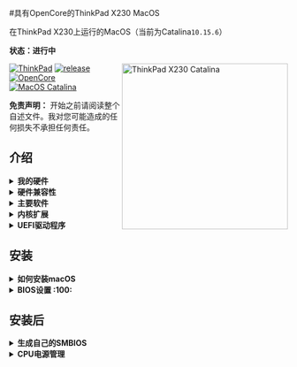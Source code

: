 #具有OpenCore的ThinkPad X230 MacOS

在ThinkPad X230上运行的MacOS（当前为Catalina`10.15.6`）

**状态：进行中**

<img align="right" src="https://ftp.bmp.ovh/imgs/2020/10/afdccda005d2aed8.png" alt="ThinkPad X230 Catalina" width="300"/>

[![ThinkPad](https://img.shields.io/badge/ThinkPad-X230-blue.svg)](https://psref.lenovo.com/syspool/Sys/PDF/withdrawnbook/ThinkPad_X230.pdf) [![release](https://img.shields.io/badge/Download-latest-brightgreen.svg)](https://github.com/banhbaoxamlan/X230-Hackintosh/releases/latest) [![OpenCore](https://img.shields.io/badge/OpenCore-0.6.1-blue.svg)](https://github.com/acidanthera/OpenCorePkg/releases/latest) [![MacOS Catalina](https://img.shields.io/badge/macOS-10.15.6-brightgreen.svg)](https://www.apple.com/macos/catalina/)

**免责声明：**
开始之前请阅读整个自述文件。我对您可能造成的任何损失不承担任何责任。

## 介绍

<details>

<summary><strong>我的硬件</strong></summary>

| Specifications      | Detail                                      |
| :------------------ | :------------------------------------------ |
| Computer model      | Lenovo ThinkPad X230 (Type: 2325)           |
| Processor           | Intel Core i7-3520M (2C4T, 2.9/3.6Ghz, 4MB) |
| Memory              | Crucial 16GB DDR3L 1867MHz, dual-channel    |
| Hard Disk           | Crucial BX500 3D-NAND 240GB                 |
| Integrated Graphics | Intel HD Graphics 4000                      |
| Display             | 12.5" HD (1366x768) TN - B125XW01.V0        |
| Audio               | Realtek ALC3202 (Layout-id: `18`)           |
| Ethernet            | Intel 82579LM Gigabit Network Connection    |
| WIFI+BT             | AzureWave AW-CB160H (BCM94360HMB)           |
| Keyboard            | 6-row, multimedia Fn keys, LED backlight    |
| Dock                | ThinkPad UltraBase Series 3                 |

</details>

<details>

<summary><strong>硬件兼容性</strong></summary>

　这EFI适合任何X230不管CPU模型,大量的内存,显示分辨率和内部存储。
　　
　　1. 可选的自定义CPU电源管理指南(见下面安装后)

  1.修改
　　- 1440 p显示模型应该改变 `NVRAM>>Add>>7C436110-AB2A-4BBB-A880-FE41995C9F82>>UIScale`: 2
     ——X220 7-row键盘应该使用 : `SSDT-X220-KBD.aml`

</details>

<details>

<summary><strong>主要软件</strong></summary>

| Component      | Version           |
| :------------- | :---------------- |
| MacOS Catalina | 10.15.6 (19G2021) |
| OpenCore       | 0.6.1             |

</details>

<details>

<summary><strong>内核扩展</strong></summary>

| Kext                | Version |
| :------------------ | :------ |
| AirportBrcmFixup    | 2.0.9   |
| AppleALC            | 1.5.2   |
| BrcmPatchRAM        | 2.5.4   |
| EFICheckDisabler    | 0.5.0   |
| IntelMausi          | 1.0.3   |
| Lilu                | 1.4.7   |
| USBPorts            |         |
| VirtualSMC          | 1.1.6   |
| VoodooPS2Controller | 2.1.6   |
| WhateverGreen       | 1.4.2   |

</details>

<details>

<summary><strong>UEFI驱动程序</strong></summary>

| Driver          | Version           |
| :-------------- | :---------------- |
| HfsPlus.efi     | OcBinaryData      |
| OpenRuntime.efi | OpenCorePkg 0.6.2 |

</details>


## 安装

<details>

<summary><strong>如何安装macOS</strong></summary>

要安装macOS，请遵循提供的指南 [Dortania](https://dortania.github.io/getting-started/)

有用的工具 [CorpNewt](https://github.com/corpnewt) 和 [headkaze](https://github.com/headkaze/Hackintool)

完整的EFI可在 [releases](https://github.com/banhbaoxamlan/X230-Hackintosh/releases/latest) 页

</details>

<details>

<summary><strong>BIOS设置 :100:</strong></summary>

提供了一种安装修改后的BIOS的简单方法 [here](https://github.com/n4ru/1vyrain/) (无需外部编程器).

| Main | Sub #1                                 | Sub #2 | Sub #3 | Setting |
| :------------ | :----------- | ------------- | ------------- | ------------- |
| Config | Network | Wake On Lan |  | Disabled |
|  | Serial ATA (SATA) | Mode |  | AHCI |
| Advanced | System Agent (SA) configuration | Graphics Configuration | DVMT Pre-Allocated | 128MB |
|  |  |  | DVMT Total Gfx Mem | MAX |
| Security | Security Chip |  |  | Disabled |
|  | Memory Protection | Execution Prevention |  | Enabled |
|  | Anti-Theft | Current Setting |  | Disabled |
|  |  | Computrace | Current Setting | Disabled |
|  | Secure Boot |  |  | Disabled |
| Startup | UEFI/Legacy Boot |  |  | UEFI Only |
|  |  | CSM Support |  | Disabled |

</details>

## 安装后


<details>

<summary><strong>生成自己的SMBIOS</strong></summary>

　　对于设置SMBIOS信息,使用[GenSMBIOS] (https://github.com/corpnewt/GenSMBIOS)
　　
　　——运行GenSMBIOS,选择选项1下载MacSerial SMBIOS选项3和选择
　　
　　——MacBookPro10 2


- 打开 `Config.plist`,找到PlatformInfo > >通用

  - 复制 `Serial` 到 SystemSerialNumber.

  - 复制 `Board Serial` 到 MLB.

  - 复制 `SmUUID` 到 SystemUUID.

* *提醒,你想要一个无效的串行或有效的序列号,但那些没有在使用,你想拿回一个消息:“Purchase Date not Validated”* *(苹果序列号检查)(https://checkcoverage.apple.com/)

</details>

<details>

<summary><strong>CPU电源管理</strong></summary>
　　推荐额外的步骤来改善与优化电池寿命CPU电源管理:
　　
　　打开终端,复制并粘贴以下命令:
　　
　　”“bash

  curl -o ~/ssdtPRGen.sh https://raw.githubusercontent.com/Piker-Alpha/ssdtPRGen.sh/master/ssdtPRGen.sh
  chmod +x ~/ssdtPRGen.sh
  ./ssdtPRGen.sh
  ```

- 一个定制的 `SSDT.aml` 将在目录 **/Users/yourusername/Library/ssdtPRGen**中

- 重命名为 `SSDT-PM.aml` ,复制到 **EFI/OC/ACPI/**

- 打开 `Config.plist`, 添加 `ACPI>>Add>>SSDT-PM.aml`

- 重启电脑

</details>

<details>

<summary><strong>USB端口映射</strong></summary>

　　如果您使用的是不同的模型和替代kext从不为你工作。试一试:
　　
　　——(USBMap) (https://github.com/corpnewt/USBMap)
　　
　　——(Hackintool) (https://github.com/headkaze/Hackintool)

</details>

<details>

<summary><strong>功能齐全的多媒体Fn的钥匙</strong></summary>

　　下载并安装(ThinkpadAssistant) (https://github.com/MSzturc/ThinkpadAssistant/releases)
　　——打开应用程序,检查“登录启动”选项
</details>

<details>

<summary><strong>使用敲击PrtSc截图快捷键</strong></summary>

- 路径 `SystemPreferences > Keyboard > Shortcuts > Screenshots`
　　——点击截图和记录选项键映射
　　——按“敲击PrtSc”在你的键盘(应该是“F13”)

</details>

<details>  
<summary><strong>Mac引导装载程序GUI</strong></summary>
　——下载二进制资源(https://github.com/acidanthera/OcBinaryData)和(OpenCanopy.efi) (https://github.com/acidanthera/OpenCorePkg/releases)
　　-副本(资源文件夹)(https://github.com/acidanthera/OcBinaryData)“EFI / OC”
　　——添加OpenCanopy。efi“efi / OC /驱动程序”
　　——这些变化在“config.plist”:
    - `Misc >> Boot >> PickerMode`: `External`
    - `Misc >> Boot >> PickerAttributes`:`1`
    - `UEFI >> Drivers` and add `OpenCanopy.efi`

</details>

## Status

<details>
<summary><strong>什么在工作 :white_check_mark:</strong></summary>

- [x] 电池百分比
　　——[x]蓝牙
　　——[x]亮度
　　——[x]相机
　　——[x] CPU电源管理
　　——[x]码头支持“ThinkPad UltraSeries 3 '
　　——英特尔HD 4000 - [x] GPU图形QE / CI
　　——[x]英特尔以太网
　　——[x]键盘的数量和亮度快捷键
　　——[x]睡眠/唤醒
　　——[x]声音的耳机自动检测、静音、音量控制完全工作的
　　——[x] Touchpad的手指滑动作品的
　　——[x]指点杆的作品完美。就像在Windows或Linux上的

　　——[x] eGPU  (由 [lese9855](https://github.com/lese9855) 已经证实 [#11](https://github.com/banhbaoxamlan/X230-Hackintosh/issues/11))

</details>

<details>

<summary><strong>什么不可用 :warning:</strong></summary>

- [ ] 指纹阅读器
- [ ] VGA
- [ ] SD读卡器 (禁用`SSDT-SDC.aml`)

</details>

<details>

<summary><strong>已知Bug :heavy_exclamation_mark:</strong></summary>

- [ ] 指点杆从睡眠中醒来后不工作

</details>
